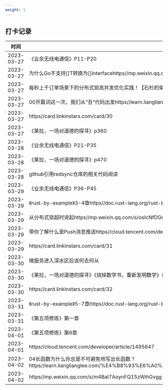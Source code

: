 ```yaml
---
weight: 1
---
```


## 打卡记录

|时间|内容|
 |----|----| 
|2023-03-27|《业余无线电通信》P11-P20|
|2023-03-27|为什么Go不支持[]T转换为[]interfacehttps//mp.weixin.qq.com/s/lG-sswO8i6w_6sMztvyOjw|
|2023-03-27|每秒上千订单场景下的分布式锁高并发优化实践！【石杉的架构笔记】https//juejin.cn/post/6844903719318847495|
|2023-03-27|00开篇词这一次，我们从“丑”代码出发https//learn.lianglianglee.com/%E4%B8%93%E6%A0%8F/%E4%BB%A3%E7%A0%81%E4%B9%8B%E4%B8%91/00%20%E5%BC%80%E7%AF%87%E8%AF%8D%20%E8%BF%99%E4%B8%80%E6%AC%A1%EF%BC%8C%E6%88%91%E4%BB%AC%E4%BB%8E%E2%80%9C%E4%B8%91%E2%80%9D%E4%BB%A3%E7%A0%81%E5%87%BA%E5%8F%91.md|
|2023-03-27|https//card.linkinstars.com/card/30|
|2023-03-27|《莱拉，一场对道德的探寻》p360|
|2023-03-28|《业余无线电通信》P21-P35|
|2023-03-28|《莱拉，一场对道德的探寻》p470|
|2023-03-28|github引用redsync仓库的相关代码阅读|
|2023-03-29|《业余无线电通信》P36-P45|
|2023-03-29|《rust-by-example》3-4章https//doc.rust-lang.org/rust-by-example/index.html|
|2023-03-29|从分布式锁超时说起https//mp.weixin.qq.com/s/osIcNfDGmSjT8miig_ve7A|
|2023-03-29|带你了解什么是Push消息推送https//cloud.tencent.com/developer/article/1495647|
|2023-03-29|https//card.linkinstars.com/card/31|
|2023-03-30|微服务进入深水区后该何去何从|
|2023-03-30|《莱拉，一场对道德的探寻》《烧掉数学书，重新发明数学》读完|
|2023-03-30|https//card.linkinstars.com/card/32|
|2023-03-31|《rust-by-example》5-7章https//doc.rust-lang.org/rust-by-example/index.html极客时间-高并发系统设计40问-基础篇|
|2023-03-31|《第五项修炼》第一章|
|2023-04-01|《第五项修炼》第6章|
|2023-04-01|https//cloud.tencent.com/developer/article/1495647|
|2023-04-02|04长函数为什么你总是不可避免地写出长函数？https//learn.lianglianglee.com/%E4%B8%93%E6%A0%8F/%E4%BB%A3%E7%A0%81%E4%B9%8B%E4%B8%91/04%20%E9%95%BF%E5%87%BD%E6%95%B0%EF%BC%9A%E4%B8%BA%E4%BB%80%E4%B9%88%E4%BD%A0%E6%80%BB%E6%98%AF%E4%B8%8D%E5%8F%AF%E9%81%BF%E5%85%8D%E5%9C%B0%E5%86%99%E5%87%BA%E9%95%BF%E5%87%BD%E6%95%B0%EF%BC%9F.md|
|2023-04-02|https//mp.weixin.qq.com/s/m4BaI7AoynFQ15zWihGvgg|
